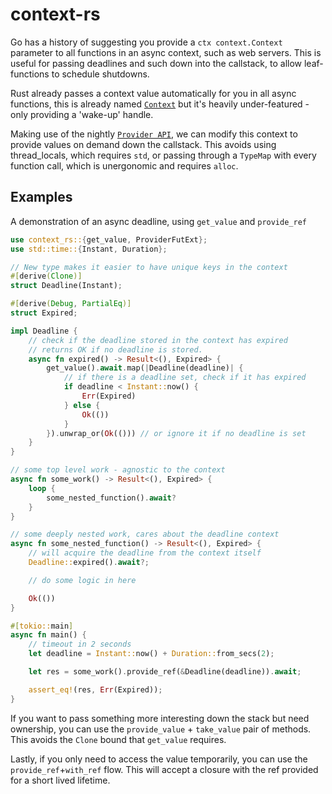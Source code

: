 # context-rs

Go has a history of suggesting you provide a `ctx context.Context` parameter to
all functions in an async context, such as web servers. This is useful for passing 
deadlines and such down into the callstack, to allow leaf-functions to schedule shutdowns.

Rust already passes a context value automatically for you in all async functions,
this is already named [`Context`](https://doc.rust-lang.org/std/task/struct.Context.html)
but it's heavily under-featured - only providing a 'wake-up' handle.

Making use of the nightly [`Provider API`](https://doc.rust-lang.org/std/any/trait.Provider.html),
we can modify this context to provide values on demand down the callstack. This avoids
using thread_locals, which requires `std`, or passing through a `TypeMap` with every
function call, which is unergonomic and requires `alloc`.

## Examples

A demonstration of an async deadline, using `get_value` and `provide_ref`

```rust
use context_rs::{get_value, ProviderFutExt};
use std::time::{Instant, Duration};

// New type makes it easier to have unique keys in the context
#[derive(Clone)]
struct Deadline(Instant);

#[derive(Debug, PartialEq)]
struct Expired;

impl Deadline {
    // check if the deadline stored in the context has expired
    // returns OK if no deadline is stored.
    async fn expired() -> Result<(), Expired> {
        get_value().await.map(|Deadline(deadline)| {
            // if there is a deadline set, check if it has expired
            if deadline < Instant::now() {
                Err(Expired)
            } else {
                Ok(())
            }
        }).unwrap_or(Ok(())) // or ignore it if no deadline is set
    }
}

// some top level work - agnostic to the context
async fn some_work() -> Result<(), Expired> {
    loop {
        some_nested_function().await?
    }
}

// some deeply nested work, cares about the deadline context
async fn some_nested_function() -> Result<(), Expired> {
    // will acquire the deadline from the context itself
    Deadline::expired().await?;

    // do some logic in here

    Ok(())
}

#[tokio::main]
async fn main() {
    // timeout in 2 seconds
    let deadline = Instant::now() + Duration::from_secs(2);

    let res = some_work().provide_ref(&Deadline(deadline)).await;

    assert_eq!(res, Err(Expired));
}
```

If you want to pass something more interesting down the stack but need ownership,
you can use the `provide_value` + `take_value` pair of methods. This avoids the `Clone`
bound that `get_value` requires.

Lastly, if you only need to access the value temporarily, you can use the `provide_ref`+`with_ref`
flow. This will accept a closure with the ref provided for a short lived lifetime.
